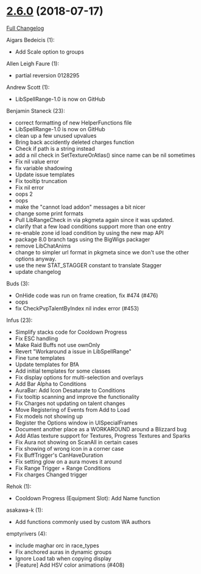 # [2.6.0](https://github.com/WeakAuras/WeakAuras2/tree/2.6.0) (2018-07-17)

[Full Changelog](https://github.com/WeakAuras/WeakAuras2/compare/2.5.12...2.6.0)

Aigars Bedeicis (1):

- Add Scale option to groups

Allen Leigh Faure (1):

- partial reversion 0128295

Andrew Scott (1):

- LibSpellRange-1.0 is now on GitHub

Benjamin Staneck (23):

- correct formatting of new HelperFunctions file
- LibSpellRange-1.0 is now on GitHub
- clean up a few unused upvalues
- Bring back accidently deleted charges function
- Check if path is a string instead
- add a nil check in SetTextureOrAtlas() since name can be nil sometimes
- Fix nil value error
- fix variable shadowing
- Update issue templates
- Fix tooltip truncation
- Fix nil error
- oops 2
- oops
- make the "cannot load addon" messages a bit nicer
- change some print formats
- Pull LibRangeCheck in via pkgmeta again since it was updated.
- clarify that a few load conditions support more than one entry
- re-enable zone id load condition by using the new map API
- package 8.0 branch tags using the BigWigs packager
- remove LibChatAnims
- change to simpler url format in pkgmeta since we don't use the other options anyway.
- use the new STAT_STAGGER constant to translate Stagger
- update changelog

Buds (3):

- OnHide code was run on frame creation, fix #474 (#476)
- oops
- fix CheckPvpTalentByIndex nil index error (#453)

Infus (23):

- Simplify stacks code for Cooldown Progress
- Fix ESC handling
- Make Raid Buffs not use ownOnly
- Revert "Workaround a issue in LibSpellRange"
- Fine tune templates
- Update templates for BfA
- Add initial templates for some classes
- Fix display options for multi-selection and overlays
- Add Bar Alpha to Conditions
- AuraBar: Add Icon Desaturate to Conditions
- Fix tooltip scanning and improve the functionality
- Fix Charges not updating on talent changes
- Move Registering of Events from Add to Load
- Fix models not showing up
- Register the Options window in UISpecialFrames
- Document another place as a WORKAROUND around a Blizzard bug
- Add Atlas texture support for Textures, Progress Textures and Sparks
- Fix Aura not showing on ScanAll in certain cases
- Fix showing of wrong icon in a corner case
- Fix BuffTrigger's CanHaveDuration
- Fix setting glow on a aura moves it around
- Fix Range Trigger + Range Conditions
- Fix charges Changed trigger

Rehok (1):

- Cooldown Progress (Equipment Slot): Add Name function

asakawa-k (1):

- Add functions commonly used by custom WA authors

emptyrivers (4):

- include maghar orc in race_types
- Fix anchored auras in dynamic groups
- Ignore Load tab when copying display
- [Feature] Add HSV color animations (#408)

